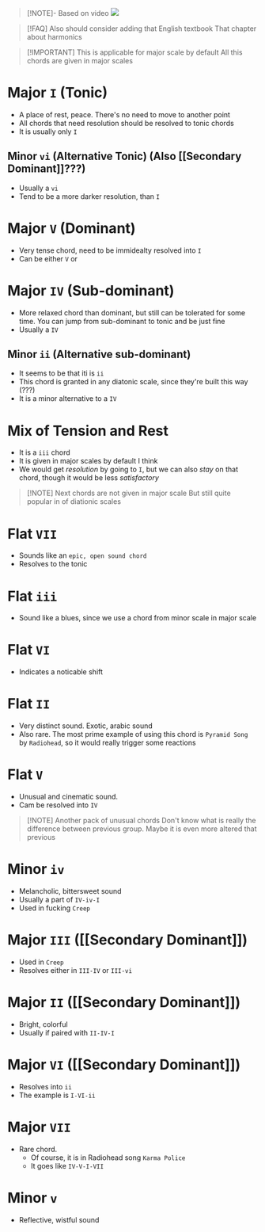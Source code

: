 
> [!NOTE]- Based on video
> ![](https://www.youtube.com/watch?v=H9e_1DTm-VQ)


> [!FAQ] Also should consider adding that English textbook
> That chapter about harmonics


> [!IMPORTANT] This is applicable for major scale by default
> All this chords are given in major scales

# Major `I` (Tonic)
- A place of rest, peace. There's no need to move to another point
- All chords that need resolution should be resolved to tonic chords
- It is usually only `I`

## Minor `vi` (Alternative Tonic) (Also [[Secondary Dominant]]???)

- Usually a `vi`
- Tend to be a more darker resolution, than `I`

# Major `V` (Dominant)
- Very tense chord, need to be immidealty resolved into `I`
- Can be either `V` or

# Major `IV` (Sub-dominant)
- More relaxed chord than dominant, but still can be tolerated for some time. You can jump from sub-dominant to tonic and be just fine
- Usually a `IV`
## Minor `ii` (Alternative sub-dominant)
- It seems to be that iti is `ii`
- This chord is granted in any diatonic scale, since they're built this way (???)
- It is a minor alternative to a `IV`

# Mix of Tension and Rest
- It is a `iii` chord
- It is given in major scales by default I think
- We would get *resolution* by going to `I`, but we can also *stay* on that chord, though it would be less *satisfactory*


> [!NOTE] Next chords are not given in major scale
> But still quite popular in  of diationic scales

# Flat  `VII`
- Sounds like an `epic, open sound chord`
- Resolves to the tonic

# Flat `iii`
- Sound like a blues, since we use a chord from minor scale in major scale

# Flat `VI`
- Indicates a noticable shift

# Flat `II`
- Very distinct sound. Exotic, arabic sound
- Also rare. The most prime example of using this chord is `Pyramid Song` by `Radiohead`, so it would really trigger some reactions

# Flat `V`
- Unusual and cinematic sound. 
- Cam be resolved into `IV`


> [!NOTE] Another pack of unusual chords
> Don't know what is really the difference between previous group. Maybe it is even more altered that previous

# Minor `iv`
- Melancholic, bittersweet sound
- Usually a part of `IV-iv-I`
- Used in fucking `Creep`

# Major `III` ([[Secondary Dominant]])
- Used in `Creep`
- Resolves either in `III-IV` or `III-vi`

# Major `II` ([[Secondary Dominant]])
- Bright, colorful
- Usually if paired with `II-IV-I`

# Major `VI` ([[Secondary Dominant]])
- Resolves into `ii`
- The example is `I-VI-ii`

# Major `VII`
- Rare chord. 
	- Of course, it is in Radiohead song `Karma Police`
	- It goes like `IV-V-I-VII`

# Minor `v`
- Reflective, wistful sound
